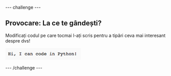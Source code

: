 \--- challenge \---

## Provocare: La ce te gândești?

Modificați codul pe care tocmai l-ați scris pentru a tipări ceva mai interesant despre dvs!

![captură de ecran](images/me-mind.png)

\--- /challenge \---